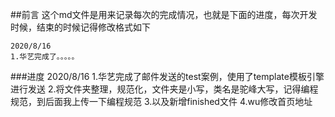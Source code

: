 ##前言
这个md文件是用来记录每次的完成情况，也就是下面的进度，每次开发时候，结束的时候记得修改格式如下
```
2020/8/16
1.华艺完成了。。。。。
```
###进度
2020/8/16
1.华艺完成了邮件发送的test案例，使用了template模板引擎进行发送
2.将文件夹整理，规范化，文件夹是小写，类名是驼峰大写，记得编程规范，到后面我上传一下编程规范
3.以及新增finished文件
4.wu修改首页地址
